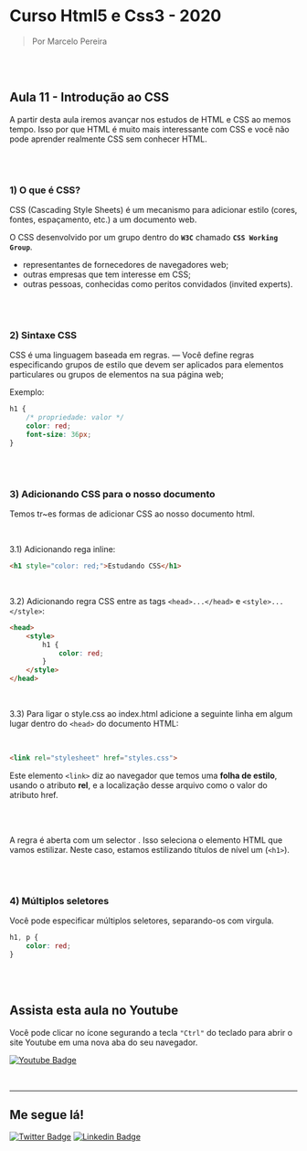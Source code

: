# Curso Html5 e Css3 - 2020

> Por Marcelo Pereira

<br><br>

## Aula 11 - Introdução ao CSS
A partir desta aula iremos avançar nos estudos de HTML e CSS ao memos tempo. Isso por que HTML é muito mais interessante com CSS e você não pode aprender realmente CSS sem conhecer HTML.

<br><br>

### 1) O que é CSS?
CSS (Cascading Style Sheets) é um mecanismo para adicionar estilo (cores, fontes, espaçamento, etc.) a um documento web.

O CSS desenvolvido por um grupo dentro do **`W3C`** chamado **`CSS Working Group`**. 
- representantes de fornecedores de navegadores web;
- outras empresas que tem interesse em CSS;
- outras pessoas, conhecidas como peritos convidados (invited experts).

<br><br>

### 2) Sintaxe CSS
CSS é uma linguagem baseada em regras. — Você define regras especificando grupos de estilo que devem ser aplicados para elementos particulares ou grupos de elementos na sua página web;

Exemplo:

```css
h1 {
    /* propriedade: valor */
    color: red;
    font-size: 36px;
}
```

<br><br>

### 3) Adicionando CSS para o nosso documento
Temos tr~es formas de adicionar CSS ao nosso documento html.

<br>

3.1) Adicionando rega inline:

```html
<h1 style="color: red;">Estudando CSS</h1>
```

<br>

3.2) Adicionando regra CSS entre as tags `<head>...</head>` e `<style>...</style>`:

```html
<head>
    <style>
        h1 {
            color: red;
        }
    </style>
</head>
```

<br>

3.3) Para ligar o style.css ao index.html adicione a seguinte linha em algum lugar dentro do `<head>` do documento HTML:

<br>

```html
<link rel="stylesheet" href="styles.css">
```

Este elemento `<link>` diz ao navegador que temos uma **folha de estilo**, usando o atributo **rel**, e a localização desse arquivo como o valor do atributo href.

<br><br>

A regra é aberta com um selector . Isso seleciona o elemento HTML que vamos estilizar. Neste caso, estamos estilizando títulos de nível um (`<h1>`).

<br><br>

### 4) Múltiplos seletores
Você pode especificar múltiplos seletores, separando-os com virgula.

```css
h1, p {
    color: red;
}
```

<br><br>

## Assista esta aula no Youtube

Você pode clicar no ícone segurando a tecla `"Ctrl"` do teclado para abrir o site Youtube em uma nova aba do seu navegador.

[![Youtube Badge](https://img.shields.io/badge/-Youtube-FF0000?style=flat-square&labelColor=FF0000&logo=youtube&logoColor=white&link=https://youtu.be/XwkhDt3YxqE)](https://youtu.be/XwkhDt3YxqE)


<br><hr>

## Me segue lá!

[![Twitter Badge](https://img.shields.io/badge/-Twitter-1ca0f1?style=flat-square&labelColor=1ca0f1&logo=twitter&logoColor=white&link=https://twitter.com/marcelopoars)](https://twitter.com/marcelopoars)
[![Linkedin Badge](https://img.shields.io/badge/-LinkedIn-blue?style=flat-square&logo=Linkedin&logoColor=white&link=https://www.linkedin.com/in/marcelopoars)](https://www.linkedin.com/in/marcelopoars)